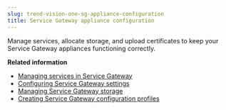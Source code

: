 ```yaml
---
slug: trend-vision-one-sg-appliance-configuration
title: Service Gateway appliance configuration
---
```


Manage services, allocate storage, and upload certificates to keep your Service Gateway appliances functioning correctly.

**Related information**

- [Managing services in Service Gateway](managing-services-service-gateway.md "Install services and manage service status to optimize Service Gateway deployments.")
- [Configuring Service Gateway settings](config-service-gateway-settings.md "Configure update settings and manage the Service Gateway certificate.")
- [Managing Service Gateway storage](managing-service-gateway-storage.md "View storage information and allocate storage to the Data and Service partitions on Service Gateway appliances.")
- [Creating Service Gateway configuration profiles](create-sg-config-profile.md "Create configuration profiles to synchronize settings to multiple Service Gateway virtual appliances.")
